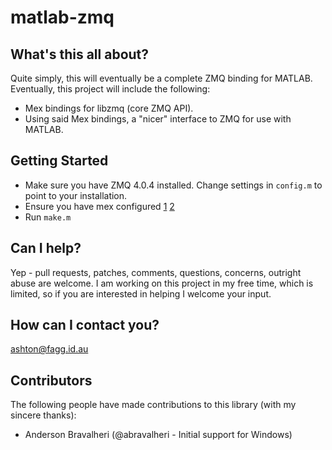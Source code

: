 matlab-zmq
==========

What's this all about?
----------------------

Quite simply, this will eventually be a complete ZMQ binding for MATLAB. Eventually, this project will include the
following:

+ Mex bindings for libzmq (core ZMQ API).
+ Using said Mex bindings, a "nicer" interface to ZMQ for use with MATLAB.

Getting Started
---------------
+ Make sure you have ZMQ 4.0.4 installed. Change settings in `config.m` to point to your installation.
+ Ensure you have mex configured [1](http://www.mathworks.com/help/matlab/matlab_external/what-you-need-to-build-mex-files.html) [2](http://www.mathworks.com/support/compilers/R2014b/index.html)
+ Run `make.m`

Can I help?
-----------

Yep -  pull requests, patches, comments, questions, concerns, outright abuse are welcome. I am working on this project
in my free time, which is limited, so if you are interested in helping I welcome your input.

How can I contact you?
-----------------------

ashton@fagg.id.au

Contributors
------------

The following people have made contributions to this library (with my sincere thanks):

- Anderson Bravalheri (@abravalheri - Initial support for Windows)

